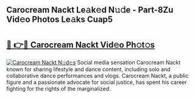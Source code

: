 ## Carocream Nackt Le𝚊k𝚎d N𝚞𝚍e - Part-8Zu Vid𝚎o Photos Le𝚊ks Cuap5

# <h2><a href="http://fb36qq.evod.top/?m=Carocream+Nackt">🔗 👉🔴 Carocream Nackt Vid𝚎o Ph𝚘t𝚘s</a></h2>

[![Carocream Nackt N𝚞d𝚎s](https://i.imgur.com/8V9OHl7.gif)](http://fb36qq.evod.top/?m=Carocream+Nackt)
Social media sensation Carocream Nackt known for sharing lifestyle and dance content, including solo and collaborative dance performances and vlogs. Carocream Nackt, a public figure and a passionate advocate for social justice, has spent his career fighting for the rights of the marginalized. 
